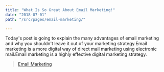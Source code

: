 ```yaml
---
title: "What Is So Great About Email Marketing!"
date: "2018-07-01"
path: "/src/pages/email-marketing/"

---
```

Today's post is going to explain the many advantages of email marketing and why you shouldn't leave it out of your marketing strategy.Email
marketing is a more digital way of direct mail marketing using electronic mail.Email marketing is a highly effective digital marketing strategy.

<!--end-->



>[Email Marketing](./email-marketing02.png)

